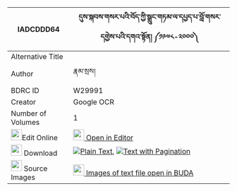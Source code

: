 |IADCDDD64|དུས་སྐབས་གསར་པའི་བོད་ཀྱི་སྒྲུང་གཏམ་ལ་དཔྱད་པ་བློ་གསར་དགྱེས་པའི་དགའ་སྟོན། ༼༡༩༧༨-༢༠༠༠༽ 
| --- | --- 
|Alternative Title |
|Author| རྣམ་སྲས།
|BDRC ID | W29991
|Creator | Google OCR
|Number of Volumes| 1
|<img width="25" src="https://img.icons8.com/color/25/000000/edit-property.png">Edit Online| [<img width="25" src="https://avatars.githubusercontent.com/u/45091458?s=200&v=4"> Open in Editor](http://editor.openpecha.org/IADCDDD64)
|<img width="25" src="https://img.icons8.com/fluent/48/000000/download-2.png"/>  Download | [![](https://img.icons8.com/color/20/000000/txt.png)Plain Text](https://github.com/Openpecha/IADCDDD64/releases/download/v1/dukab_sarpa_i_bo_kyi_drungtam__plain_IADCDDD64.zip), [![](https://img.icons8.com/color/20/000000/txt.png)Text with Pagination](https://github.com/Openpecha/IADCDDD64/releases/download/v1/dukab_sarpa_i_bo_kyi_drungtam__pages_IADCDDD64.zip)
|<img width="25" src="https://img.icons8.com/plasticine/100/000000/pictures-folder.png"/>  Source Images | [<img width="25" src="https://library.bdrc.io/icons/BUDA-small.svg"> Images of text file open in BUDA](https://library.bdrc.io/show/bdr:W29991)